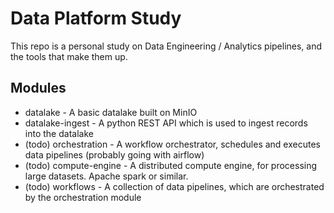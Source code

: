 # Data Platform Study

This repo is a personal study on Data Engineering / Analytics pipelines, and the tools that make them up.


## Modules
- datalake - A basic datalake built on MinIO 
- datalake-ingest - A python REST API which is used to ingest records into the datalake
- (todo) orchestration - A workflow orchestrator, schedules and executes data pipelines (probably going with airflow)
- (todo) compute-engine - A distributed compute engine, for processing large datasets. Apache spark or similar.
- (todo) workflows - A collection of data pipelines, which are orchestrated by the orchestration module
